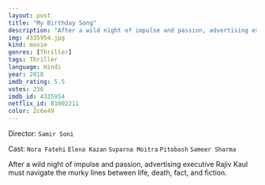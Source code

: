 ```yaml
---
layout: post
title: "My Birthday Song"
description: "After a wild night of impulse and passion, advertising executive Rajiv Kaul must navigate the murky lines between life, death, fact, and fiction..."
img: 4335954.jpg
kind: movie
genres: [Thriller]
tags: Thriller 
language: Hindi
year: 2018
imdb_rating: 5.5
votes: 236
imdb_id: 4335954
netflix_id: 81002211
color: 2c6e49
---
```

Director: `Samir Soni`  

Cast: `Nora Fatehi` `Elena Kazan` `Suparna Moitra` `Pitobash` `Sameer Sharma` 

After a wild night of impulse and passion, advertising executive Rajiv Kaul must navigate the murky lines between life, death, fact, and fiction.
